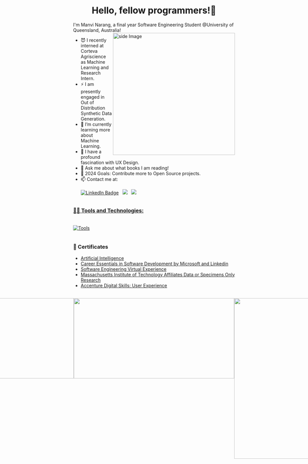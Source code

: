 <h1 align="center">Hello, fellow programmers!👋</h1>
I'm Manvi Narang, a final year Software Engineering Student @University of Queensland, Australia!



<img src="https://media.giphy.com/media/tkEaYA3Kd5WtyXtLqu/giphy.gif" alt="side Image" align="right" width="380" height="380">

- 😈 I recently interned at Corteva Agriscience as Machine Learning and Research Intern.
- ⚡ I am presently engaged in Out of Distribution Synthetic Data Generation.
- 🌱 I’m currently learning more about Machine Learning.
- 👯 I have a profound fascination with UX Design.
- 💬 Ask me about what books I am reading!
- 🥅 2024 Goals: Contribute more to Open Source projects.
- 📫 Contact me at: <br><br>
  [<img src="https://img.shields.io/badge/LinkedIn-blue?style=for-the-badge&logo=linkedin&logoColor=white" alt="LinkedIn Badge"/>](https://www.linkedin.com/in/manvinarang)  &nbsp; [<img src="https://img.shields.io/badge/Instagram-E4405F?style=for-the-badge&logo=instagram&logoColor=white"/>](https://www.instagram.com/manvionthegram)  &nbsp; <a href="mailto:manvinarang01@gmail.com"> <img src="https://img.shields.io/badge/Gmail-D14836?style=for-the-badge&logo=gmail&logoColor=white"/><br>

<div id="badges">
<img src="https://komarev.com/ghpvc/?username=manvinarang01&style=flat-square&color=blue" alt=""/>
</div>


### 🧑‍💻 Tools and Technologies: <br><br>
[![Tools](https://skillicons.dev/icons?i=java,cpp,js,html,css,git,docker,haskell,figma,bash,arduino,mysql&perline=6)](https://skillicons.dev)<br><br>

### 📜 Certificates

- [Artificial Intelligence](https://drive.google.com/file/d/1jnn4s-GxQN29hKiXsDtCQcCQDpi1_Vhp/view)
- [Career Essentials in Software Development by Microsoft and Linkedin](https://www.linkedin.com/learning/certificates/6152bf76a4a547a3ddf1c84bbdf63cda4ee67a4ee27d7b32ab69af1acf2c1edf?lipi=urn%3Ali%3Apage%3Ad_flagship3_profile_view_base_certifications_details%3B1kjBV60FQaKhTIPaW0457g%3D%3D)
- [Software Engineering Virtual Experience](https://prosple.com/verifier?id=a216d3e0-52b4-11ee-bbf2-15c3322c29a3)
- [Massachusetts Institute of Technology Affiliates Data or Specimens Only Research](https://www.citiprogram.org/verify/?w9737a4ea-1be6-4d49-9c0e-b48032c92d67-58768470)
- [Accenture Digital Skills: User Experience](https://www.futurelearn.com/certificates/842hjao)<br><br>

<div style="display: flex; justify-content: center;">
    <img width="500" height="250" alt="Manvi's GitHub stats" src="https://github-readme-stats.vercel.app/api?username=manvinarang01&show_icons=true&theme=dark&count_private=true&include_all_commits=true" />
    <img width="500" height="250" src="http://github-readme-streak-stats.herokuapp.com?user=manvinarang01&theme=dark&background=000000)](https://git.io/streak-stats"/>
<img width="500" height="auto" align="centre" src="https://github-readme-stats.vercel.app/api/top-langs/?username=manvinarang01&layout=compact&theme=dark&background=000000)](https://github.com/anuraghazra/github-readme-stats)](https://git.io/streak-stats"/>
</div>


